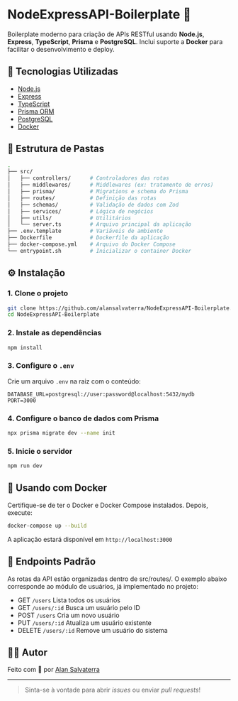# NodeExpressAPI-Boilerplate 🚀

Boilerplate moderno para criação de APIs RESTful usando **Node.js**, **Express**, **TypeScript**, **Prisma** e **PostgreSQL**. Inclui suporte a **Docker** para facilitar o desenvolvimento e deploy.

## 🧱 Tecnologias Utilizadas

- [Node.js](https://nodejs.org/)
- [Express](https://expressjs.com/)
- [TypeScript](https://www.typescriptlang.org/)
- [Prisma ORM](https://www.prisma.io/)
- [PostgreSQL](https://www.postgresql.org/)
- [Docker](https://www.docker.com/)

## 📁 Estrutura de Pastas

```bash
.
├── src/
│   ├── controllers/      # Controladores das rotas
│   ├── middlewares/      # Middlewares (ex: tratamento de erros)
│   ├── prisma/           # Migrations e schema do Prisma
│   ├── routes/           # Definição das rotas
│   ├── schemas/          # Validação de dados com Zod
│   ├── services/         # Lógica de negócios
│   ├── utils/            # Utilitários
│   └── server.ts         # Arquivo principal da aplicação
├── .env.template         # Variáveis de ambiente
├── Dockerfile            # Dockerfile da aplicação
├── docker-compose.yml    # Arquivo do Docker Compose
└── entrypoint.sh         # Inicializar o container Docker
```

## ⚙️ Instalação

### 1. Clone o projeto
```bash
git clone https://github.com/alansalvaterra/NodeExpressAPI-Boilerplate.git
cd NodeExpressAPI-Boilerplate
```

### 2. Instale as dependências

```bash
npm install
```

### 3. Configure o `.env`

Crie um arquivo `.env` na raiz com o conteúdo:

```env
DATABASE_URL=postgresql://user:password@localhost:5432/mydb
PORT=3000
```

### 4. Configure o banco de dados com Prisma

```bash
npx prisma migrate dev --name init
```

### 5. Inicie o servidor

```bash
npm run dev
```

## 🐳 Usando com Docker

Certifique-se de ter o Docker e Docker Compose instalados. Depois, execute:

```bash
docker-compose up --build
```

A aplicação estará disponível em `http://localhost:3000`

## 📌 Endpoints Padrão

As rotas da API estão organizadas dentro de src/routes/. O exemplo abaixo corresponde ao módulo de usuários, já implementado no projeto:

- GET	    `/users`	    Lista todos os usuários
- GET	    `/users/:id`	Busca um usuário pelo ID
- POST	    `/users`	    Cria um novo usuário
- PUT	    `/users/:id`	Atualiza um usuário existente
- DELETE	`/users/:id`	Remove um usuário do sistema

## 🧑‍💻 Autor

Feito com 💙 por [Alan Salvaterra](https://github.com/alansalvaterra)

---

> Sinta-se à vontade para abrir *issues* ou enviar *pull requests*!
